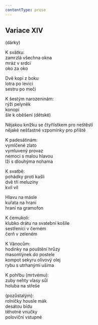 ```yaml
---
contentType: prose
---
```


## Variace XIV  
(dárky)

K svátku:  
zamrzlá všechna okna  
mráz v srdci  
oko za oko

Dvě kopí z boku  
lotra po levici  
sestru po meči

K šestým narozeninám:  
rýži pelyněk  
konopí  
šle k oběšení (dětské)

Nějakou knížku se čtyřlístkem pro neštěstí  
nějaké nešťastné vzpomínky pro příště

K padesátinám:  
vymlčené zlato  
vymluvený provaz  
nemoci s malou hlavou  
lži s dlouhýma nohama

K svatbě:  
pohádky proti kašli  
dvě tři meluzíny  
kvil víl

Hlavu na másle  
kuřata na hraní  
hraní na gramofon

K čemukoli:  
klubko drátu na svatební košile  
sestřenici v černém  
čerň v zeleném

K Vánocům:  
hodinky na pouštění hrůzy  
masomlýnek do postele  
kompot sekyru olivový olej  
rybu s utrhanými ušima

K pohřbu (mrtvému):  
zuby nehty vlasy sůl  
holuba na střeše

(pozůstalým):  
rolničky housle mák  
desátou bídu  
těhotné vnučky  
poloviční vstupné
